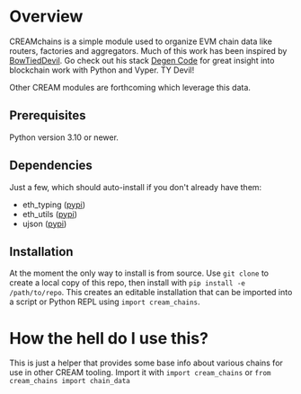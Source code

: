 # Overview
CREAMchains is a simple module used to organize EVM chain data like routers, factories and aggregators. Much of this work has been inspired by [BowTiedDevil](https://twitter.com/BowTiedDevil). Go check out his stack [Degen Code](https://www.degencode.com/) for great insight into blockchain work with Python and Vyper. TY Devil!

Other CREAM modules are forthcoming which leverage this data.

## Prerequisites
Python version 3.10 or newer.

## Dependencies
Just a few, which should auto-install if you don't already have them:

- eth_typing ([pypi](https://pypi.org/project/eth-typing/))
- eth_utils ([pypi](https://pypi.org/project/eth-utils/))
- ujson ([pypi](https://pypi.org/project/ujson/))

## Installation
At the moment the only way to install is from source. Use `git clone` to create a local copy of this repo, then install with `pip install -e /path/to/repo`. This creates an editable installation that can be imported into a script or Python REPL using `import cream_chains`.

# How the hell do I use this?
This is just a helper that provides some base info about various chains for use in other CREAM tooling. Import it with `import cream_chains` or `from cream_chains import chain_data`